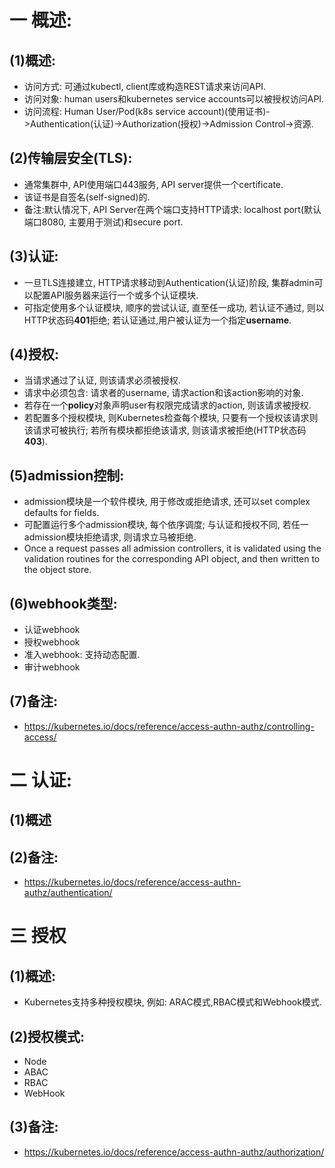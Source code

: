 # 一 概述:
## (1)概述:
- 访问方式: 可通过kubectl, client库或构造REST请求来访问API.
- 访问对象: human users和kubernetes service accounts可以被授权访问API.
- 访问流程: Human User/Pod(k8s service account)(使用证书)->Authentication(认证)->Authorization(授权)->Admission Control->资源.

## (2)传输层安全(TLS):
- 通常集群中, API使用端口443服务, API server提供一个certificate.
- 该证书是自签名(self-signed)的.
- 备注:默认情况下, API Server在两个端口支持HTTP请求: localhost port(默认端口8080, 主要用于测试)和secure port.

## (3)认证:
- 一旦TLS连接建立, HTTP请求移动到Authentication(认证)阶段, 集群admin可以配置API服务器来运行一个或多个认证模块.
- 可指定使用多个认证模块, 顺序的尝试认证, 直至任一成功, 若认证不通过, 则以HTTP状态码**401**拒绝; 若认证通过,用户被认证为一个指定**username**.

## (4)授权:
- 当请求通过了认证, 则该请求必须被授权.
- 请求中必须包含: 请求者的username, 请求action和该action影响的对象.
- 若存在一个**policy**对象声明user有权限完成请求的action, 则该请求被授权.
- 若配置多个授权模块, 则Kubernetes检查每个模块, 只要有一个授权该请求则该请求可被执行; 若所有模块都拒绝该请求, 则该请求被拒绝(HTTP状态码**403**).

## (5)admission控制:
- admission模块是一个软件模块, 用于修改或拒绝请求, 还可以set complex defaults for fields.
- 可配置运行多个admission模块, 每个依序调度; 与认证和授权不同, 若任一admission模块拒绝请求, 则请求立马被拒绝.
- Once a request passes all admission controllers, it is validated using the validation routines for the corresponding API object, and then written to the object store.

## (6)webhook类型:
- 认证webhook
- 授权webhook
- 准入webhook: 支持动态配置.
- 审计webhook

## (7)备注:
- https://kubernetes.io/docs/reference/access-authn-authz/controlling-access/

# 二 认证:
## (1)概述

## (2)备注:
- https://kubernetes.io/docs/reference/access-authn-authz/authentication/

# 三 授权
## (1)概述:
- Kubernetes支持多种授权模块, 例如: ARAC模式,RBAC模式和Webhook模式.

## (2)授权模式:
- Node 
- ABAC
- RBAC
- WebHook

## (3)备注:
- https://kubernetes.io/docs/reference/access-authn-authz/authorization/
